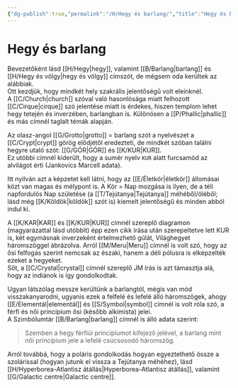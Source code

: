 ```yaml
---
{"dg-publish":true,"permalink":"/H/Hegy és barlang/","title":"Hegy és barlang","created":"2023-11-09T04:49","updated":"2024-02-10T04:02"}
---
```



# Hegy és barlang

Bevezetőként lásd [[H/Hegy\|hegy]], valamint [[B/Barlang\|barlang]] és [[H/Hegy és völgy\|hegy és völgy]] címszót, de mégsem oda kerültek az alábbiak.  
Ott kezdjük, hogy mindkét hely szakrális jelentőségű volt eleinknél.  
A [[C/Church\|church]] szóval való hasonlósága miatt felhozott [[C/Cirque\|cirque]] szó jelentése miatt is érdekes, hiszen templom lehet hegy tetején és inverzében, barlangban is. Különösen a [[P/Phallic\|phallic]] és más címnél taglalt témák alapján.  

Az olasz-angol [[G/Grotto\|grotto]] = barlang szót a nyelvészet a [[C/Crypt\|crypt]] görög elődjétől eredezteti, de mindkét szóban találni hegyre utaló szót: [[G/GÓR\|GÓR]] és [[K/KUR\|KUR]].  
Ez utóbbi címnél kiderült, hogy a sumér nyelv `KUR` alatt furcsamód az alvilágot érti (Jankovics Marcell adata).  

Itt nyilván azt a képzetet kell látni, hogy az [[E/Életkör\|életkör]] állomásai közt van magas és mélypont is. A Kör = Nap mozgása is ilyen, de a téli napfordulós Nap születése (a [[T/Tejútanya\|Tejútanya]] méhéből/öléből; lásd még [[K/Köldök\|köldök]] szót is) kiemelt jelentőségű és minden abból indul ki.  

A [[K/KAR\|KAR]] és [[K/KUR\|KUR]] címnél szereplő diagramon (magyarázattal lásd utóbbit) épp ezen cikk írása után szerepeltetve lett KUR is, két egymásnak inverzeként értelmezhető gúlát, Világhegyet háromszöggel ábrázolva. Arról [[M/Meru\|Meru]] címnél is volt szó, hogy az ősi felfogás szerint nemcsak az északi, hanem a déli pólusra is elképzelték ezeket a hegyeket.  
Sőt, a [[C/Crystal\|crystal]] címnél szereplő JM írás is azt támasztja alá, hogy az indiánok is így gondolkodtak.  

Ugyan látszólag messze kerültünk a barlangtól, mégis van mód visszakanyarodni, ugyanis ezek a felfelé és lefelé álló háromszögek, ahogy [[E/Elementál\|elementál]] és [[S/Symbol\|symbol]] címnél is volt róla szó, a férfi és női princípium ősi (később alkimista) jelei.  
A Szimbólumtár [[B/Barlang\|barlang]] címnél is álló adata szerint:  
> Szemben a hegy férfiúi princípiumot kifejező jelével, a barlang mint női princípium jele a lefelé csúcsosodó háromszög.  

Arról továbbá, hogy a poláris gondolkodás hogyan egyeztethető össze a szolárissal (hogyan jutunk el vissza a Tejútanya méhéhez), lásd [[H/Hyperborea-Atlantisz átállás\|Hyperborea-Atlantisz átállás]], valamint [[G/Galactic centre\|Galactic centre]].  